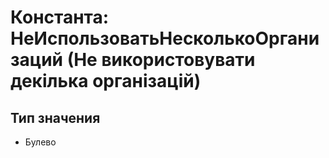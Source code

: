 ﻿# Константа: НеИспользоватьНесколькоОрганизаций (Не використовувати декілька організацій)

## Тип значения

- Булево

